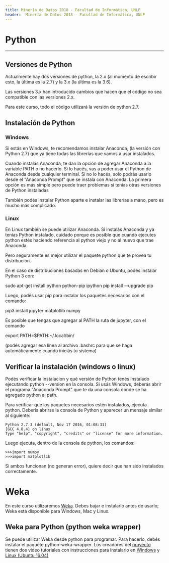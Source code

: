 ```yaml
---
title: Minería de Datos 2018 - Facultad de Informática, UNLP
header:  Minería de Datos 2018 - Facultad de Informática, UNLP
---
```



# Python
-------------------------------------------
## Versiones de Python

Actualmente hay dos versiones de python, la 2.x (al momento de escribir esto, la última es la 2.7) y la 3.x (la última es la 3.6).

Las versiones 3.x han introducido cambios que hacen que el código no sea compatible con las versiones 2.x.

Para este curso, todo el código utilizará la versión de python 2.7.

## Instalación de Python
### Windows

Si estás en Windows, te recomendamos instalar Anaconda, (la versión con Python 2.7) que ya tiene todas las librerías que vamos a usar instalados.

Cuando instalás Anaconda, te dan la opción de agregar Anaconda a la variable PATH o no hacerlo. Si lo hacés, vas a poder usar el Python de Anaconda desde cualquier terminal. Si no lo hacés, solo podrás usarlo desde el "Anaconda Prompt" que se instala con Anaconda. La primera opción es más simple pero puede traer problemas si tenías otras versiones de Python instaladas

También podés instalar Python aparte e instalar las librerías a mano, pero es mucho más complicado.

### Linux

En Linux también se puede utilizar Anaconda. Si instalás Anaconda y ya tenías Python instalado, cuidado porque es posible que cuando ejecutes python estés haciendo referencia al python viejo y no al nuevo que trae Anaconda.

Pero seguramente es mejor utilizar el paquete python que te provea tu distribución.

En el caso de distribuciones basadas en Debian o Ubuntu, podés instalar Python 3 con:

sudo apt-get install python python-pip ipython
pip install --upgrade pip

Luego, podés usar pip para instalar los paquetes necesarios con el comando:

pip3 install jupyter matplotlib numpy

Es posible que tengas que agregar al PATH la ruta de jupyter, con el comando

export PATH=$PATH:~/.local/bin/

(podés agregar esa línea al archivo .bashrc para que se haga automáticamente cuando iniciás tu sistema)


## Verificar la instalación (windows o linux)

Podés verificar la instalacion y qué versión de Python tenés instalado ejecutando python --version en la consola. Si usás Windows, deberás abrir el programa "Anaconda Prompt" que te da una consola donde se ha agregado python al path.

Para verificar que los paquetes necesarios estén instalados, ejecuta python. Debería abrirse la consola de Python y aparecer un mensaje similar al siguiente:

````
Python 2.7.3 (default, Nov 17 2016, 01:08:31)
[GCC 4.8.4] on linux
Type "help", "copyright", "credits" or "license" for more information.
````

Luego ejecuta, dentro de la consola de python, los comandos:

````
>>>import numpy
>>>import matplotlib
````
Si ambos funcionan (no generan error), quiere decir que han sido instalados correctamente.

# Weka

En este curso utilizaremos [Weka](https://www.cs.waikato.ac.nz/ml/weka/). Debes bajar e instalarlo antes de usarlo; Weka está disponible para Windows, Mac y Linux.


## Weka para Python (python weka wrapper)

Se puede utilizar Weka desde python para programar. Para hacerlo, debés instalar el paquete python-weka-wrapper. Los creadores del [proyecto](http://fracpete.github.io/python-weka-wrapper/install.html) tienen dos video tutoriales con instrucciones para instalarlo en [Windows](https://www.youtube.com/watch?v=oeRXtK8YDwE) y [Linux (Ubuntu 16.04)](https://www.youtube.com/watch?v=8d0PVBlttM4)
